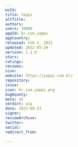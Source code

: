 ```yaml
---
wsId: 
title: Yappi
altTitle: 
authors: 
users: 10000
appId: br.com.yappi
appCountry: 
released: Feb 2, 2021
updated: 2022-05-20
version: 1.1.0
stars: 
ratings: 
reviews: 
size: 
website: https://yappi.com.br/
repository: 
issue: 
icon: br.com.yappi.png
bugbounty: 
meta: ok
verdict: wip
date: 2022-06-23
signer: 
reviewArchive: 
twitter: 
social: 
redirect_from: 

---
```


